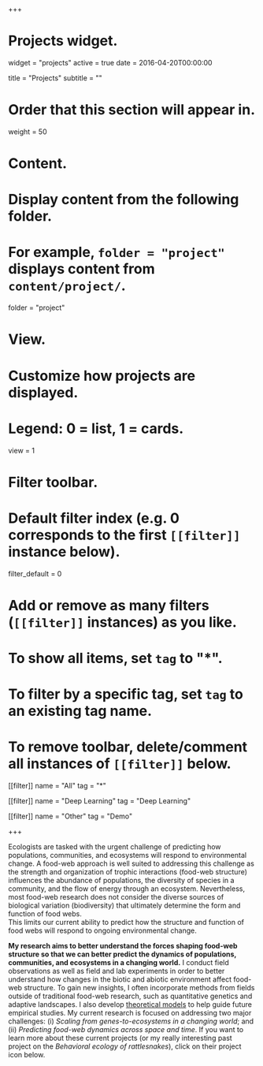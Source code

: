 +++
# Projects widget.
widget = "projects"
active = true
date = 2016-04-20T00:00:00

title = "Projects"
subtitle = ""

# Order that this section will appear in.
weight = 50

# Content.
# Display content from the following folder.
# For example, `folder = "project"` displays content from `content/project/`.
folder = "project"

# View.
# Customize how projects are displayed.
# Legend: 0 = list, 1 = cards.
view = 1

# Filter toolbar.

# Default filter index (e.g. 0 corresponds to the first `[[filter]]` instance below).
filter_default = 0

# Add or remove as many filters (`[[filter]]` instances) as you like.
# To show all items, set `tag` to "*".
# To filter by a specific tag, set `tag` to an existing tag name.
# To remove toolbar, delete/comment all instances of `[[filter]]` below.
[[filter]]
  name = "All"
  tag = "*"

[[filter]]
  name = "Deep Learning"
  tag = "Deep Learning"

[[filter]]
  name = "Other"
  tag = "Demo"

+++

Ecologists are tasked with the urgent challenge of predicting how populations, communities, and ecosystems will respond to environmental change. 
A food-web approach is well suited to addressing this challenge as the strength and organization of trophic interactions (food-web structure) influences the abundance of populations, the diversity of species in a community, and the flow of energy through an ecosystem.
Nevertheless, most food-web research does not consider the diverse sources of biological variation (biodiversity) that ultimately <!--scale up to-->determine the form and function of food webs<!--food-web structure.-->.  
This limits our current ability to predict how the structure and function of food webs will respond to ongoing environmental change. 

**My research aims to better understand the forces shaping food-web structure so that we can better predict the dynamics of populations, communities, and ecosystems in a changing world.** 
I conduct field observations as well as field and lab experiments in order to better understand how changes in the biotic and abiotic environment affect food-web structure. 
To gain new insights, I often incorporate methods from fields outside of traditional food-web research, such as quantitative genetics and adaptive landscapes.
I also develop [theoretical models](https://boring-fermat-2807cd.netlify.com/publication/ecd_model/) to help guide future empirical studies. 
My current research is focused on addressing two major challenges: (i) *Scaling from genes-to-ecosystems in a changing world*; and (ii) *Predicting food-web dynamics across space and time*. 
If you want to learn more about these current projects (or my really interesting past project on the *Behavioral ecology of rattlesnakes*), click on their project icon below.

<!--
Questions that guide my current and future research include: (1) How does intraspecific variation structure multitrophic communities? (2) How does community context shape phenotypic evolution? (3) Click on the links to specific projects below to see how my research program is answering these questions. 
-->

<!--
Biodiversity is more than simply the amount of genetic diversity within a population or the number of species in a community. Such coarse notions of biodiversity lend us little power in predicting the robustness of populations or communities to environmental change. In contrast, the structure of biodiversity (**biostructure**) can have profound consequences for its robustness. For example, the structure of a population's G-matrix (additive genetic (co)variances in functional traits) determines its capacity to evolve in response to novel selection pressures. Similarly, the strength and organization of trophic interactions (food-web structure) determine how communities and ecosystems will respond to disturbances. While it is clear that biostructure underlies the robustness of biodiversity, we know little about how biostructure is shaped across biological scales. Ecological interactions (e.g. predation, pollination, herbivory, parasitism) provide a mechanistic link between biostructure at different levels of biological organization. This is because ecological interactions link populations in a community context and can shape, and be shaped by, heritable trait (co)variation.
-->